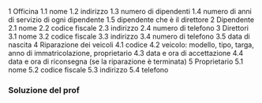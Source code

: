 1 Officina
	1.1 nome
	1.2 indirizzo
	1.3 numero di dipendenti
	1.4 numero di anni di servizio di ogni dipendente
	1.5 dipendente che è il direttore
2 Dipendente
	2.1 nome
	2.2 codice fiscale
	2.3 indirizzo
	2.4 numero di telefono
3 Direttori
	3.1 nome
	3.2 codice fiscale
	3.3 indirizzo
	3.4 numero di telefono
	3.5 data di nascita
4 Riparazione dei veicoli
	4.1 codice
	4.2 veicolo: modello, tipo, targa, anno di immatricolazione, proprietario
	4.3 data e ora di accettazione
	4.4 data e ora di riconsegna (se la riparazione è terminata)
5 Proprietario
	5.1 nome
	5.2 codice fiscale
	5.3 indirizzo 
	5.4 telefono



### Soluzione del prof
